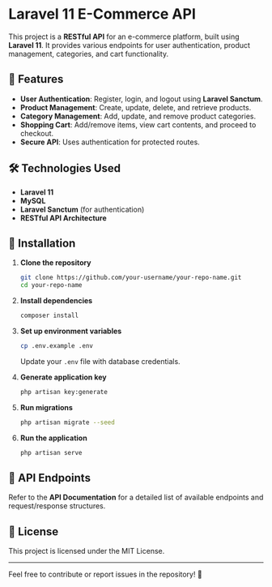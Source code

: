 # Laravel 11 E-Commerce API

This project is a **RESTful API** for an e-commerce platform, built using **Laravel 11**. It provides various endpoints for user authentication, product management, categories, and cart functionality.

## 🚀 Features
- **User Authentication**: Register, login, and logout using **Laravel Sanctum**.
- **Product Management**: Create, update, delete, and retrieve products.
- **Category Management**: Add, update, and remove product categories.
- **Shopping Cart**: Add/remove items, view cart contents, and proceed to checkout.
- **Secure API**: Uses authentication for protected routes.

## 🛠 Technologies Used
- **Laravel 11**
- **MySQL**
- **Laravel Sanctum** (for authentication)
- **RESTful API Architecture**

## 📌 Installation

1. **Clone the repository**
   ```bash
   git clone https://github.com/your-username/your-repo-name.git
   cd your-repo-name
   ```

2. **Install dependencies**
   ```bash
   composer install
   ```

3. **Set up environment variables**
   ```bash
   cp .env.example .env
   ```
   Update your `.env` file with database credentials.

4. **Generate application key**
   ```bash
   php artisan key:generate
   ```

5. **Run migrations**
   ```bash
   php artisan migrate --seed
   ```

6. **Run the application**
   ```bash
   php artisan serve
   ```

## 🔗 API Endpoints
Refer to the **API Documentation** for a detailed list of available endpoints and request/response structures.

## 📜 License
This project is licensed under the MIT License.

---

Feel free to contribute or report issues in the repository! 🚀
